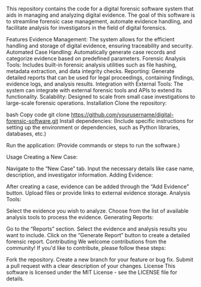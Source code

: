 This repository contains the code for a digital forensic software system that aids in managing and analyzing digital evidence. The goal of this software is to streamline forensic case management, automate evidence handling, and facilitate analysis for investigators in the field of digital forensics.

Features
Evidence Management: The system allows for the efficient handling and storage of digital evidence, ensuring traceability and security.
Automated Case Handling: Automatically generate case records and categorize evidence based on predefined parameters.
Forensic Analysis Tools: Includes built-in forensic analysis utilities such as file hashing, metadata extraction, and data integrity checks.
Reporting: Generate detailed reports that can be used for legal proceedings, containing findings, evidence logs, and analysis results.
Integration with External Tools: The system can integrate with external forensic tools and APIs to extend its functionality.
Scalability: Designed to scale from small case investigations to large-scale forensic operations.
Installation
Clone the repository:

bash
Copy code
git clone https://github.com/yourusername/digital-forensic-software.git
Install dependencies: (Include specific instructions for setting up the environment or dependencies, such as Python libraries, databases, etc.)

Run the application: (Provide commands or steps to run the software.)

Usage
Creating a New Case:

Navigate to the “New Case” tab.
Input the necessary details like case name, description, and investigator information.
Adding Evidence:

After creating a case, evidence can be added through the “Add Evidence” button.
Upload files or provide links to external evidence storage.
Analysis Tools:

Select the evidence you wish to analyze.
Choose from the list of available analysis tools to process the evidence.
Generating Reports:

Go to the “Reports” section.
Select the evidence and analysis results you want to include.
Click on the “Generate Report” button to create a detailed forensic report.
Contributing
We welcome contributions from the community! If you'd like to contribute, please follow these steps:

Fork the repository.
Create a new branch for your feature or bug fix.
Submit a pull request with a clear description of your changes.
License
This software is licensed under the MIT License - see the LICENSE file for details.
